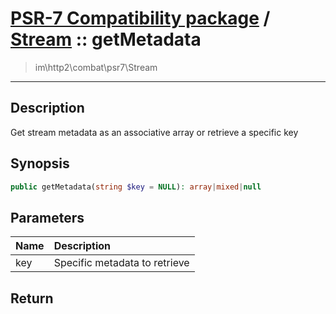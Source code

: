 # [PSR-7 Compatibility package](combat.md) / [Stream](combat-Stream.md) :: getMetadata
 > im\http2\combat\psr7\Stream
____

## Description
Get stream metadata as an associative array or retrieve a specific key

## Synopsis
```php
public getMetadata(string $key = NULL): array|mixed|null
```

## Parameters
| Name | Description |
| :--- | :---------- |
| key | Specific metadata to retrieve |

## Return


